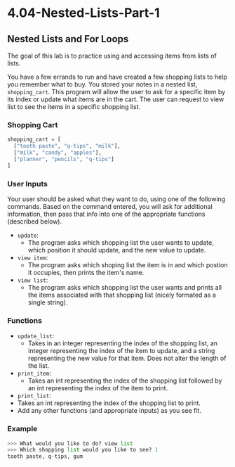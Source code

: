 # 4.04-Nested-Lists-Part-1

## Nested Lists and For Loops

The goal of this lab is to practice using and accessing items from lists of lists.

You have a few errands to run and have created a few shopping lists to help you remember what to buy. You stored your notes in a nested list, `shopping_cart`. This program will allow the user to ask for a specific item by its index or update what items are in the cart. The user can request to view list to see the items in a specific shopping list.

### Shopping Cart

```python
shopping_cart = [
  ["tooth paste", "q-tips", "milk"],
  ["milk", "candy", "apples"],
  ["planner", "pencils", "q-tips"]
]
```

### User Inputs

Your user should be asked what they want to do, using one of the following commands. Based on the command entered, you will ask for additional information, then pass that info into one of the appropriate functions (described below).

* `update`:
  * The program asks which shopping list the user wants to update, which position it should update, and the new value to update.
* `view item`:
  * The program asks which shoping list the item is in and which postion it occupies, then prints the item's name.
* `view list`:
  * The program asks which shopping list the user wants and prints all the items associated with that shopping list (nicely formated as a single string).
 
### Functions

* `update_list`:
  * Takes in an integer representing the index of the shopping list, an integer representing the index of the item to update, and a string representing the new value for that item. Does not alter the length of the list.
* `print_item`:
  * Takes an int representing the index of the shopping list followed by an int representing the index of the item to print.
*   `print_list`:
  * Takes an int representing the index of the shopping list to print.
* Add any other functions (and appropriate inputs) as you see fit.

### Example

```python
>>> What would you like to do? view list
>>> Which shopping list would you like to see? 1
tooth paste, q-tips, gum
